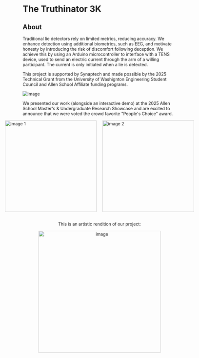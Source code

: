 # The Truthinator 3K
## About
Traditional lie detectors rely on limited metrics, reducing accuracy. We enhance detection using additional biometrics, such as EEG, and motivate honesty by introducing the risk of discomfort following deception. We achieve this by using an Arduino microcontroller to interface with a TENS device, used to send an electric current through the arm of a willing participant. The current is only initiated when a lie is detected.

This project is supported by Synaptech and made possible by the 2025 Technical Grant from the University of Washignton Engineering Student Council and Allen School Affiliate funding programs.

![image](https://github.com/user-attachments/assets/706ff122-45c0-414e-82dd-d2d44ccd3474)

We presented our work (alongside an interactive demo) at the 2025 Allen School Master's & Undergraduate Research Showcase and are excited to announce that we were voted the crowd favorite "People's Choice" award.

<div style="display: flex; justify-content: center; gap: 20px;">
  <img src="https://github.com/user-attachments/assets/a2b62ee9-cbe1-450b-8801-2c6dabb1d635" alt="image 1" style="height: 300px; width: auto;" />
  <img src="https://github.com/user-attachments/assets/07c1181f-acd0-4c10-9e85-2ffcb297c902" alt="image 2" style="height: 300px; width: auto;" />
</div>

<br/>


<div align="center">

<p>This is an artistic rendition of our project:</p>

<img src="https://github.com/user-attachments/assets/1994daf0-2878-4a41-8b9f-2a18a2aa4715" alt="image" width="400" />

</div>
